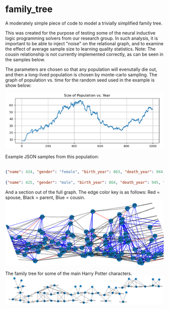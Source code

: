 # family_tree
A moderately simple piece of code to model a trivially simplified family tree.  

This was created for the purpose of testing some of the neural inductive logic programming solvers from our research group.  In such analysis, it is important to be able to inject "noise" on the relational graph, and to examine the effect of average sample size to learning quality statistics.  Note: The cousin relationship is not currently implemented correctly, as can be seen in the samples below.

The parameters are chosen so that any population will evenutally die out, and then a long-lived population is chosen by monte-carlo sampling.
The graph of population vs. time for the random seed used in the example is show below:

![Doomed Population](./Selection_105.png)

Example JSON samples from this population:

```json

{"name": 424, "gender": "female", "birth_year": 863, "death_year": 944, "spouse": 422, "father": 415, "mother": 410, "grandfather": 404, "grandmother": 397, "children": [437, 443], "cousins": [419, 425]}

{"name": 425, "gender": "male", "birth_year": 864, "death_year": 945, "spouse": 419, "father": 413, "mother": 408, "grandfather": 404, "grandmother": 397, "children": [436, 438], "cousins": [424]}

```
And a section out of the full graph. The edge color key is as follows:
Red = spouse, Black = parent, Blue = cousin.
![Family Tree Graph](./Selection_108.png)


The family tree for some of the main Harry Potter characters.
![Harry Potter Family Tree](./Selection_109.png)
